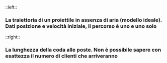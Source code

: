 ::left::

<ExampleBlock title="Sistemi Deterministici">

### La traiettoria di un proiettile in assenza di aria (modello ideale). Dati posizione e velocità iniziale, il percorso è uno e uno solo

</ExampleBlock>

::right::

<ExampleBlock title="Sistemi Stocastici">

### La lunghezza della coda alle poste. Non è possibile sapere con esattezza il numero di clienti che arriveranno

</ExampleBlock>
